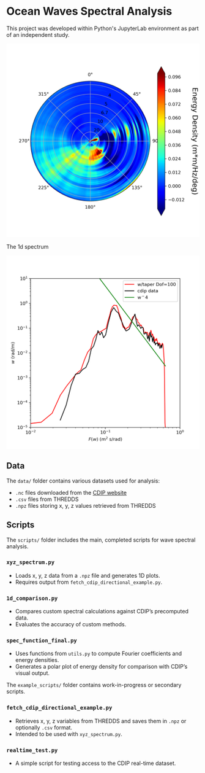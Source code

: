 # Ocean Waves Spectral Analysis

This project was developed within Python's JupyterLab environment as part of an independent study.

<div align="center">
    <img src="figs/energy_density_polar_plot.png" width="600">
</div>

The 1d spectrum 

<div align="center">
    <img src="figs/Ed_calc_vs_cdip.png" width="600">
</div>


## Data

The `data/` folder contains various datasets used for analysis:

- `.nc` files downloaded from the [CDIP website](https://cdip.ucsd.edu/)
- `.csv` files from THREDDS
- `.npz` files storing x, y, z values retrieved from THREDDS


## Scripts

The `scripts/` folder includes the main, completed scripts for wave spectral analysis.

### `xyz_spectrum.py`
- Loads x, y, z data from a `.npz` file and generates 1D plots.
- Requires output from `fetch_cdip_directional_example.py`.

### `1d_comparison.py`
- Compares custom spectral calculations against CDIP’s precomputed data.
- Evaluates the accuracy of custom methods.

### `spec_function_final.py`
- Uses functions from `utils.py` to compute Fourier coefficients and energy densities.
- Generates a polar plot of energy density for comparison with CDIP’s visual output.

The `example_scripts/` folder contains work-in-progress or secondary scripts.
### `fetch_cdip_directional_example.py`
- Retrieves x, y, z variables from THREDDS and saves them in `.npz` or optionally `.csv` format.
- Intended to be used with `xyz_spectrum.py`.

### `realtime_test.py`
- A simple script for testing access to the CDIP real-time dataset.

